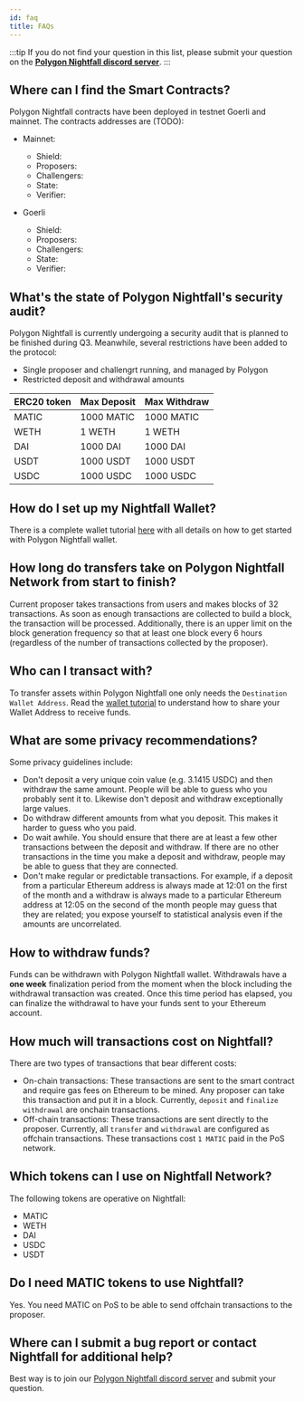 ```yaml
---
id: faq
title: FAQs
---
```

:::tip
If you do not find your question in this list, please submit your question on the <ins>**[Polygon Nightfall discord server](https://discord.com/invite/pZkC3JV2bR)**</ins>.
:::

## Where can I find the Smart Contracts?
Polygon Nightfall contracts have been deployed in testnet Goerli and mainnet. The contracts addresses are (TODO):

- Mainnet:
    - Shield:
    - Proposers:
    - Challengers:
    - State:
    - Verifier:

- Goerli
    - Shield:
    - Proposers:
    - Challengers:
    - State:
    - Verifier:

## What's the state of Polygon Nightfall's security audit?
Polygon Nightfall is currently undergoing a security audit that is planned to be finished during Q3. Meanwhile, several restrictions have been added to the protocol:

- Single proposer and challengrt running, and managed by Polygon
- Restricted deposit and withdrawal amounts

| ERC20 token | Max Deposit | Max Withdraw |
|-------------|-------------|--------------|
| MATIC       | 1000 MATIC  | 1000 MATIC   |
| WETH        | 1 WETH      | 1 WETH       |
| DAI         | 1000 DAI    | 1000 DAI     |
| USDT        | 1000 USDT   | 1000 USDT    |
| USDC        | 1000 USDC   | 1000 USDC    |

## How do I set up my Nightfall Wallet?
There is a complete wallet tutorial [here](../tools/nightfall-wallet.md) with all details on how to get started with Polygon Nightfall wallet.

## How long do transfers take on Polygon Nightfall Network from start to finish?
Current proposer takes transactions from users and makes blocks of 32 transactions. As soon as enough transactions are collected to
build a block, the transaction will be processed.
Additionally, there is an upper limit on the block generation frequency so that at least one block every 6 hours (regardless of the number of transactions collected by the proposer).

## Who can I transact with?
To transfer assets within Polygon Nightfall one only needs the `Destination Wallet Address`. Read the [wallet tutorial](../tools/nightfall-wallet.md) to understand how to share your Wallet Address to receive funds.

## What are some privacy recommendations?
Some privacy guidelines include:
- Don't deposit a very unique coin value (e.g. 3.1415 USDC) and then withdraw the same amount. People will be able to guess who you probably sent it to. Likewise don't deposit and withdraw exceptionally large values.
- Do withdraw different amounts from what you deposit. This makes it harder to guess who you paid.
- Do wait awhile. You should ensure that there are at least a few other transactions between the deposit and withdraw. If there are no other transactions in the time you make a deposit and withdraw, people may be able to guess that they are connected.
- Don't make regular or predictable transactions. For example, if a deposit from a particular Ethereum address is always made at 12:01 on the first of the month and a withdraw is always made to a particular Ethereum address at 12:05 on the second of the month people may guess that they are related; you expose yourself to statistical analysis even if the amounts are uncorrelated.

## How to withdraw funds?
Funds can be withdrawn with Polygon Nightfall wallet. Withdrawals have a **one week** finalization period from the moment when the block including the withdrawal transaction was created. Once this time period has elapsed, you can finalize the withdrawal to have your funds sent to your Ethereum account.

## How much will transactions cost on Nightfall?
There are two types of transactions that bear different costs:
- On-chain transactions: These transactions are sent to the smart contract and require gas fees on Ethereum to be mined. Any proposer can take this transaction and put it in a block. Currently, `deposit` and `finalize withdrawal` are onchain transactions.
- Off-chain transactions: These transactions are sent directly to the proposer. Currently, all `transfer` and `withdrawal` are configured as offchain transactions. These transactions cost `1 MATIC` paid in the PoS network.

## Which tokens can I use on Nightfall Network?
The following tokens are operative on Nightfall:
- MATIC
- WETH
- DAI
- USDC
- USDT

## Do I need MATIC tokens to use Nightfall?
Yes. You need MATIC on PoS to be able to send offchain transactions to the proposer.

## Where can I submit a bug report or contact Nightfall for additional help?
Best way is to join our [Polygon Nightfall discord server](https://discord.com/invite/pZkC3JV2bR) and submit your question.
